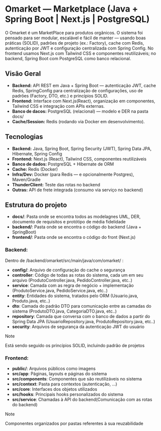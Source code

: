 # Omarket — Marketplace (Java + Spring Boot | Next.js | PostgreSQL)

O Omarket é um MarketPlace para produtos orgânicos. O sistema foi pensado para ser modular, escalável e fácil de manter — usando boas práticas (SOLID), padrões de projeto (ex.: Factory), cache com Redis, autenticação
por JWT e configuração centralizada com Spring Config. No frontend usamos Next.js com Tailwind CSS e componentes reutilizáveis; no backend, Spring Boot com PostgreSQL como banco relacional.

## Visão Geral

- __Backend:__ API REST em Java + Spring Boot — autenticação JWT, cache Redis, SpringConfig para centralização de configurações, uso de padrões (Factory, DTO,  etc.) e princípios SOLID.
- __Frontend:__ Interface com Next.js(React), organização em componentes, Tailwind CSS e integração com APIs externas.
- __Banco de dacos:__ PostgreSQL (relacional) — modelo e DER na pasta docs/
- __Cache/Session:__ Redis (rodando via Docker em desenvolvimento).

## Tecnologias

- __Backend:__ Java, Spring Boot, Spring Security (JWT), Spring Data JPA, Hibernate, Spring Config
- __Frontend:__ Next.js (React), Tailwind CSS, componentes reutilizáveis
- __Banco de dados:__ PostgreSQL + Hibernate de ORM
- __Cache:__ Redis (Docker)
- __Infra/Dev:__ Docker (para Redis — e opcionalmente Postgres), Maven/Gradle
- __ThunderClient:__ Teste das rotas no backend
- __Outras:__ API de frete integrada (consumo via serviço no backend)

## Estrutura do projeto

- __docs/__: Pasta onde se encontra todos as modelagnes UML, DER, documento de requisitos e protótipo de média fidelidade
- __backend/__: Pasta onde se encontra o código do backend (Java + SpringBoot)
- __frontend/__: Pasta onde se encontra o código do front (Next.js)

### Backend:

Dentro de  /backend/omarket/src/main/java/com/omarket/ :
- __config/__: Arquivo de configuração do cache o segurança
- __controller__: Código de todas as rotas do sistema, cada um em seu arquivo (ProdutoController.java, PedidoController.java, etc..)
- __service__: Camada com as regra de negócio + implementação (ProdutoService.java, PedidoService.java, etc..)
- __entity__: Entidades do sistema, tratados pelo ORM (Usuario.java, Produto.java, etc..)
- __dto__: Camada do padrão DTO para comunicação entre as camadas do sistema (ProdutoDTO.java, CategoriaDTO.java, etc..)
- __repository__: Camada que conversa com o banco de dados a partir do Spring Data JPA (UsuarioRepository.java, ProdutoRepository.java, etc..)
- __security__: Arquivos de segurança da autenticação JWT do usuário

> [!NOTE]
> Está sendo seguido os princípios SOLID, incluindo padrão de projetos

### Frontend:

- __public/__: Arquivos públicos como imagens
- __src/app__: Páginas, layouts e páginas do sistema
- __src/components__: Componentes que são reutilizáveis no sistema
- __src/context__: Pasta para contextos (autenticação, ...)
- __src/core__: Interfaces dos objetos utilizados
- __src/hooks__: Principais hooks personalizados do sistema
- __src/service__: Chamadas à API do backend(Comunicação com as rotas do backend)

> [!NOTE]
> Componentes organizados por pastas referentes à sua reuzabilidade
